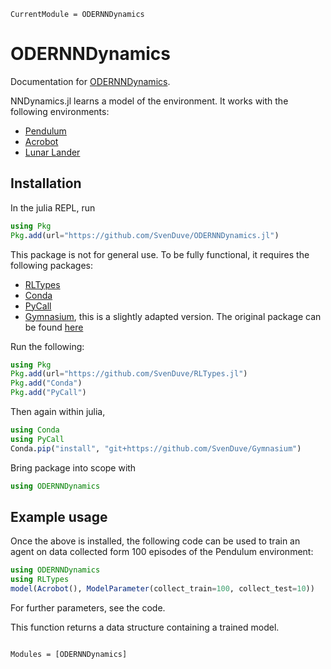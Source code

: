 ```@meta
CurrentModule = ODERNNDynamics
```

# ODERNNDynamics

Documentation for [ODERNNDynamics](https://github.com/SvenDuve/ODERNNDynamics.jl).

NNDynamics.jl learns a model of the environment. It works with the following environments:

- [Pendulum](https://gymnasium.farama.org/environments/classic_control/pendulum/)
- [Acrobot](https://gymnasium.farama.org/environments/classic_control/acrobot/)
- [Lunar Lander](https://gymnasium.farama.org/environments/box2d/lunar_lander/)


## Installation

In the julia REPL, run

```julia
using Pkg
Pkg.add(url="https://github.com/SvenDuve/ODERNNDynamics.jl")
```

This package is not for general use. To be fully functional, it requires the following packages:

- [RLTypes](https://github.com/SvenDuve/RLTypes.jl)
- [Conda](https://github.com/JuliaPy/Conda.jl)
- [PyCall](https://github.com/JuliaPy/PyCall.jl)
- [Gymnasium](https://github.com/SvenDuve/Gymnasium), this is a slightly adapted version. The original package can be found [here](https://github.com/Farama-Foundation/Gymnasium)


Run the following:

```julia
using Pkg
Pkg.add(url="https://github.com/SvenDuve/RLTypes.jl")
Pkg.add("Conda")
Pkg.add("PyCall")
```

Then again within julia,

```julia
using Conda
using PyCall
Conda.pip("install", "git+https://github.com/SvenDuve/Gymnasium")
```


Bring package into scope with

```julia
using ODERNNDynamics
```

## Example usage


Once the above is installed, the following code can be used to train an agent on data collected form 100 episodes of the Pendulum environment:

```julia
using ODERNNDynamics
using RLTypes
model(Acrobot(), ModelParameter(collect_train=100, collect_test=10))
```

For further parameters, see the code.

This function returns a data structure containing a trained model. 


```@index
```

```@autodocs
Modules = [ODERNNDynamics]
```
